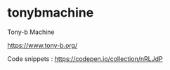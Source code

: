 # tonybmachine
Tony-b Machine

https://www.tony-b.org/

Code snippets : https://codepen.io/collection/nRLJdP
